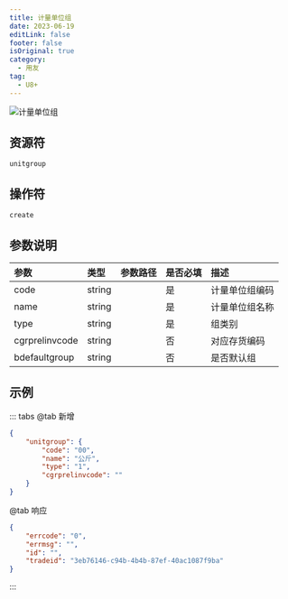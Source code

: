 ```yaml
---
title: 计量单位组
date: 2023-06-19
editLink: false
footer: false
isOriginal: true
category:
  - 用友
tag:
  - U8+
---
```


![计量单位组](https://nas.ilyl.life:8092/yonyou/unitgroup.gif)

## 资源符

`unitgroup`
  
## 操作符

`create`

## 参数说明

|参数|类型|参数路径|是否必填|描述|
|:-|:-|:-|:-|:-|
|code|string||是|计量单位组编码|
|name|string||是|计量单位组名称|
|type|string||是|组类别|
|cgrprelinvcode|string||否|对应存货编码|
|bdefaultgroup|string||否|是否默认组|

## 示例

::: tabs
@tab 新增

```json
{
    "unitgroup": {
        "code": "00",
        "name": "公斤",
        "type": "1",
        "cgrprelinvcode": ""
    }
}
```

@tab 响应

```json
{
    "errcode": "0",
    "errmsg": "",
    "id": "",
    "tradeid": "3eb76146-c94b-4b4b-87ef-40ac1087f9ba"
}
```

:::

